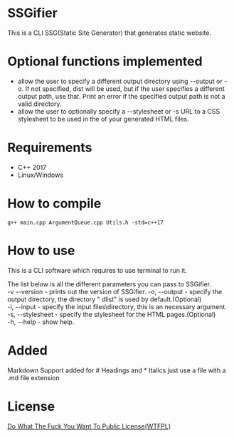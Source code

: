 # SSGifier
This is a CLI SSG(Static Site Generator) that generates static website.

# Optional functions implemented
* allow the user to specify a different output directory using --output or -o. If not specified, dist will be used, but if the user specifies a different output path, use that. Print an error if the specified output path is not a valid directory.
* allow the user to optionally specify a --stylesheet or -s URL to a CSS stylesheet to be used in the <head> of your generated HTML files.

# Requirements
* C++ 2017
* Linux/Windows

# How to compile
`` g++ main.cpp ArgumentQueue.cpp Utils.h -std=c++17 ``

# How to use
This is a CLI software which requires to use terminal to run it.

The list below is all the different parameters you can pass to SSGifier.  
-v --version - prints out the version of SSGifier. 
-o, --output - specify the output directory, the directory " dlist" is used by default.(Optional)  
-i, --input - specify the input files\directory, this is an necessary argument.  
-s, --stylesheet - specify the stylesheet for the HTML pages.(Optional)  
-h, --help - show help.  

# Added 

Markdown Support added for # Headings and * Italics just use a file with a .md file extension

# License
[Do What The Fuck You Want To Public License(WTFPL)](https://raw.githubusercontent.com/liutng/SSGifier/main/License.md)
